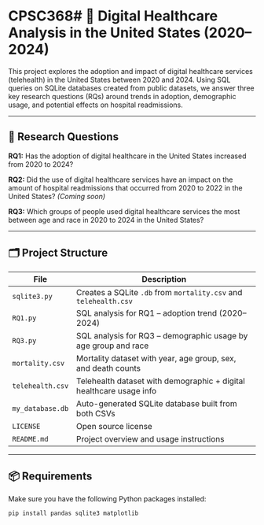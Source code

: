 # CPSC368# 🏥 Digital Healthcare Analysis in the United States (2020–2024)

This project explores the adoption and impact of digital healthcare services (telehealth) in the United States between 2020 and 2024. Using SQL queries on SQLite databases created from public datasets, we answer three key research questions (RQs) around trends in adoption, demographic usage, and potential effects on hospital readmissions.

---

## 📌 Research Questions

**RQ1:** Has the adoption of digital healthcare in the United States increased from 2020 to 2024?

**RQ2:** Did the use of digital healthcare services have an impact on the amount of hospital readmissions that occurred from 2020 to 2022 in the United States? *(Coming soon)*

**RQ3:** Which groups of people used digital healthcare services the most between age and race in 2020 to 2024 in the United States?

---

## 🗂 Project Structure

| File | Description |
|------|-------------|
| `sqlite3.py` | Creates a SQLite `.db` from `mortality.csv` and `telehealth.csv` |
| `RQ1.py` | SQL analysis for RQ1 – adoption trend (2020–2024) |
| `RQ3.py` | SQL analysis for RQ3 – demographic usage by age group and race |
| `mortality.csv` | Mortality dataset with year, age group, sex, and death counts |
| `telehealth.csv` | Telehealth dataset with demographic + digital healthcare usage info |
| `my_database.db` | Auto-generated SQLite database built from both CSVs |
| `LICENSE` | Open source license |
| `README.md` | Project overview and usage instructions |

---

## 📦 Requirements

Make sure you have the following Python packages installed:

```bash
pip install pandas sqlite3 matplotlib
